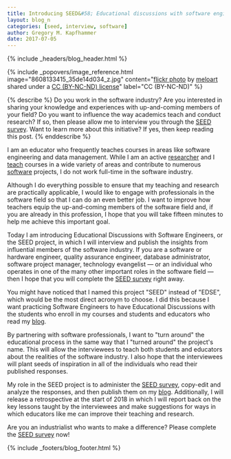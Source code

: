 ```yaml
---
title: Introducing SEED&#58; Educational discussions with software engineers
layout: blog_n
categories: [seed, interview, software]
author: Gregory M. Kapfhammer
date: 2017-07-05
---
```


{% include _headers/blog_header.html %}

<!-- Include header image -->
{% include _popovers/image_reference.html image="8608133415_35de14d034_z.jpg" content="<a title='SEED PODS' href='https://flickr.com/photos/meloart/8608133415'>flickr photo</a> by <a href='https://flickr.com/people/meloart'>meloart</a> shared under a <a href='https://creativecommons.org/licenses/by-nc-nd/2.0/'>CC (BY-NC-ND) license</a>" label="CC (BY-NC-ND)" %}

{% describe %}
Do you work in the software industry? Are you interested in sharing your knowledge and experiences with up-and-coming
members of your field? Do you want to influence the way academics teach and conduct research? If so, then please allow
me to interview you through the [SEED survey]({{site.baseurl}}seed/). Want to learn more about this initiative? If yes,
then keep reading this post.
{% enddescribe %}

I am an educator who frequently teaches courses in areas like software engineering and data management. While I am an
active [researcher]({{site.baseurl}}research/) and I [teach]({{site.baseurl}}teaching/) courses in a wide variety of
areas and contribute to numerous [software]({{site.baseurl}}software/) projects, I do not work full-time in the software
industry.

Although I do everything possible to ensure that my teaching and research are practically applicable, I would like to
engage with professionals in the software field so that I can do an even better job. I want to improve how teachers
equip the up-and-coming members of the software field and, if you are already in this profession, I hope that you will
take fifteen minutes to help me achieve this important goal.

Today I am introducing Educational Discussions with Software Engineers, or the SEED project, in which I will interview
and publish the insights from influential members of the software industry. If you are a software or hardware engineer,
quality assurance engineer, database administrator, software project manager, technology evangelist &mdash; or an
individual who operates in one of the many other important roles in the software field &mdash; then I hope that you will
complete the [SEED survey]({{site.baseurl}}seed/) right away.

You might have noticed that I named this project "SEED" instead of "EDSE", which would be the most direct acronym to
choose. I did this because I want practicing Software Engineers to have Educational Discussions with the students who
enroll in my courses and students and educators who read my [blog]({{site.baseurl}}blog/).

By partnering with software professionals, I want to "turn around" the educational process in the same way that I
"turned around" the project's name. This will allow the interviewees to teach both students and educators about the
realities of the software industry. I also hope that the interviewees will plant seeds of inspiration in all of the
individuals who read their published responses.

My role in the SEED project is to administer the [SEED survey]({{site.baseurl}}seed/), copy-edit and analyze the
responses, and then publish them on my [blog]({{site.baseurl}}blog/). Additionally, I will release a retrospective at
the start of 2018 in which I will report back on the key lessons taught by the interviewees and make suggestions for ways
in which educators like me can improve their teaching and research.

Are you an industrialist who wants to make a difference? Please complete the [SEED survey]({{site.baseurl}}seed/) now!

{% include _footers/blog_footer.html %}
